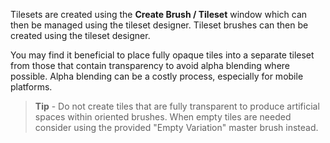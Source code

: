 Tilesets are created using the **Create Brush / Tileset** window which can then be managed
using the tileset designer. Tileset brushes can then be created using the tileset designer.

You may find it beneficial to place fully opaque tiles into a separate tileset from those
that contain transparency to avoid alpha blending where possible. Alpha blending can be a
costly process, especially for mobile platforms.

>
> **Tip** - Do not create tiles that are fully transparent to produce artificial spaces
> within oriented brushes. When empty tiles are needed consider using the provided
> "Empty Variation" master brush instead.
>

